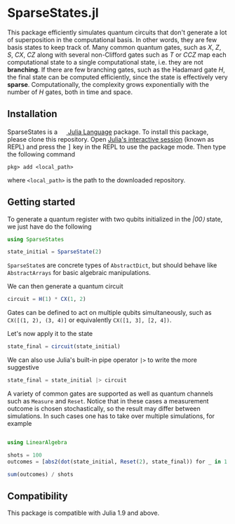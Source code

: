# SparseStates.jl


This package efficiently simulates quantum circuits that don't generate a lot of superposition in the computational basis.
In other words, they are few basis states to keep track of.
Many common quantum gates, such as *X*, *Z*, *S*, *CX*, *CZ* along with several non-Clifford gates such as _T_ or _CCZ_ map each computational state to a single computational state, i.e. they are not **branching**.
If there are few branching gates, such as the Hadamard gate *H*, the final state can be computed efficiently, since the state is effectively very **sparse**.
Computationally, the complexity grows exponentially with the number of *H* gates, both in time and space.

## Installation

<p>
    SparseStates is a <a href="https://julialang.org"><img src="https://raw.githubusercontent.com/JuliaLang/julia-logo-graphics/master/images/julia.ico" width="16em">&nbsp;Julia Language</a> package.
    To install this package, please clone this repository.
    Open <a href="https://docs.julialang.org/en/v1/manual/getting-started/">Julia's interactive session</a> (known as REPL) and press the <kbd>]</kbd> key in the REPL to use the package mode.
    Then type the following command
</p>

```
pkg> add <local_path>
```

where `<local_path>` is the path to the downloaded repository.

## Getting started

To generate a quantum register with two qubits initialized in the *|00⟩* state, we just have do the following

```julia
using SparseStates

state_initial = SparseState(2)
```

`SparseState`s are concrete types of `AbstractDict`, but should behave like `AbstractArrays` for basic algebraic manipulations.

We can then generate a quantum circuit

```julia
circuit = H(1) * CX(1, 2)
```

Gates can be defined to act on multiple qubits simultaneously, such as `CX([(1, 2), (3, 4)]` or equivalently `CX([1, 3], [2, 4])`. 

Let's now apply it to the state

```julia
state_final = circuit(state_initial)
```

We can also use Julia's built-in pipe operator `|>` to write the more suggestive
```julia
state_final = state_initial |> circuit
```

A variety of common gates are supported as well as quantum channels such as `Measure` and `Reset`.
Notice that in these cases a measurement outcome is chosen stochastically, so the result may differ between simulations.
In such cases one has to take over multiple simulations, for example

```julia

using LinearAlgebra

shots = 100
outcomes = [abs2(dot(state_initial, Reset(2), state_final)) for _ in 1:shots]

sum(outcomes) / shots
```




## Compatibility

This package is compatible with Julia 1.9 and above.
